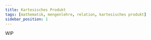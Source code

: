 ```yaml
---
title: Kartesisches Produkt
tags: [mathematik, mengenlehre, relation, kartesisches produkt]
sidebar_position: 1
---
```


WIP
